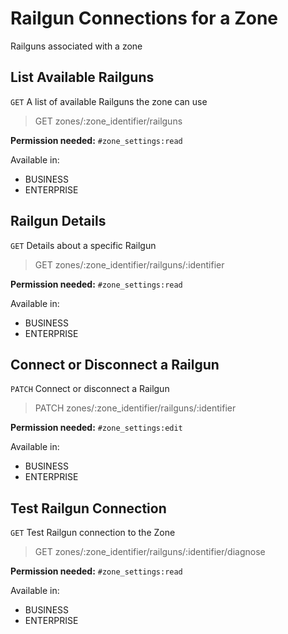 # Railgun Connections for a Zone

Railguns associated with a zone

## List Available Railguns

`GET` A list of available Railguns the zone can use

> GET zones/:zone_identifier/railguns

**Permission needed:** `#zone_settings:read`

Available in:

* BUSINESS
* ENTERPRISE


## Railgun Details

`GET` Details about a specific Railgun

> GET zones/:zone_identifier/railguns/:identifier

**Permission needed:** `#zone_settings:read`

Available in:

* BUSINESS
* ENTERPRISE


## Connect or Disconnect a Railgun

`PATCH` Connect or disconnect a Railgun

> PATCH zones/:zone_identifier/railguns/:identifier

**Permission needed:** `#zone_settings:edit`

Available in:

* BUSINESS
* ENTERPRISE


## Test Railgun Connection

`GET` Test Railgun connection to the Zone

> GET zones/:zone_identifier/railguns/:identifier/diagnose

**Permission needed:** `#zone_settings:read`

Available in:

* BUSINESS
* ENTERPRISE


